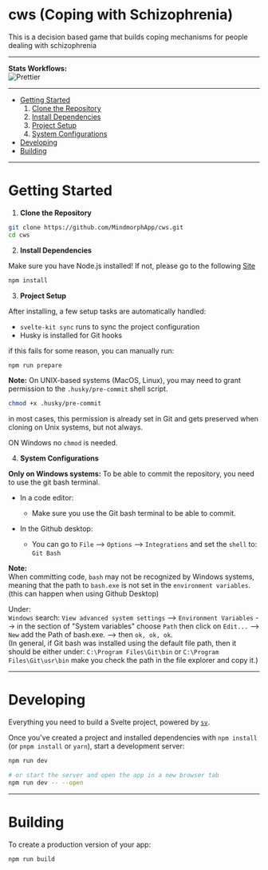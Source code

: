 # cws (Coping with Schizophrenia)

This is a decision based game that builds coping mechanisms for people dealing with schizophrenia

---

**Stats Workflows:**  
![Prettier](https://github.com/MindmorphApp/cws/actions/workflows/main.yml/badge.svg)

---

- [Getting Started](#getting-started)
  1. [Clone the Repository](#clone)
  2. [Install Dependencies](#installdep)
  3. [Project Setup](#projectsetup)
  4. [System Configurations](#systemconfig)
- [Developing](#developing)
- [Building](#building)

---

# Getting Started

<a id="clone"></a>

1. **Clone the Repository**

```bash
git clone https://github.com/MindmorphApp/cws.git
cd cws
```

<a id="installdep"></a>

2. **Install Dependencies**

Make sure you have Node.js installed!
If not, please go to the following [Site](https://www.geeksforgeeks.org/how-to-download-and-install-node-js-and-npm/)

```bash
npm install
```

<a id="projectsetup"></a>

3. **Project Setup**

After installing, a few setup tasks are automatically handled:

- `svelte-kit sync` runs to sync the project configuration
- Husky is installed for Git hooks

if this fails for some reason, you can manually run:

```bash
npm run prepare
```

**Note:**
On UNIX-based systems (MacOS, Linux), you may need to grant permission to the `.husky/pre-commit` shell script.

```bash
chmod +x .husky/pre-commit
```

in most cases, this permission is already set in Git and gets preserved when cloning on Unix systems, but not always.

ON Windows no `chmod` is needed.

<a id=systemconfig></a>

4. **System Configurations**

**Only on Windows systems:**
To be able to commit the repository, you need to use the git bash terminal.

- In a code editor:

  - Make sure you use the Git bash terminal to be able to commit.

- In the Github desktop:
  - You can go to `File` --> `Options` --> `Integrations` and set the `shell` to: `Git Bash`

**Note:**  
When committing code, `bash` may not be recognized by Windows systems, meaning that the path to `bash.exe` is not set in the `environment variables`. (this can happen when using Github Desktop)

Under:  
`Windows` search: `View advanced system settings` --> `Environment Variables` --> in the section of "System variables" choose `Path` then click on `Edit...` --> `New` add the Path of bash.exe. --> then `ok, ok, ok`.  
(In general, if Git bash was installed using the default file path, then it should be either under: `C:\Program Files\Git\bin` or `C:\Program Files\Git\usr\bin` make you check the path in the file explorer and copy it.)

---

# Developing

Everything you need to build a Svelte project, powered by [`sv`](https://github.com/sveltejs/cli).

Once you've created a project and installed dependencies with `npm install` (or `pnpm install` or `yarn`), start a development server:

```bash
npm run dev

# or start the server and open the app in a new browser tab
npm run dev -- --open
```

---

# Building

To create a production version of your app:

```bash
npm run build
```
